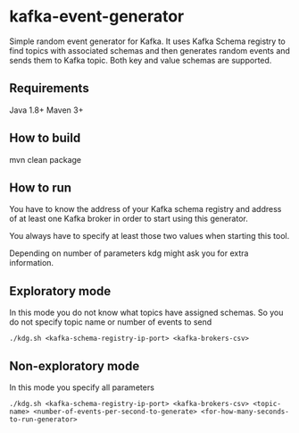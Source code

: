 # kafka-event-generator

Simple random event generator for Kafka. 
It uses Kafka Schema registry to find topics with associated schemas and then generates random events and sends them to Kafka topic.
Both key and value schemas are supported.

## Requirements

Java 1.8+
Maven 3+

## How to build

mvn clean package

## How to run

You have to know the address of your Kafka schema registry and address of at least one Kafka broker in order to start using this generator.

You always have to specify at least those two values when starting this tool.

Depending on number of parameters kdg might ask you for extra information.

## Exploratory mode

In this mode you do not know what topics have assigned schemas. So you do not specify topic name or number of events to send

~~~~
./kdg.sh <kafka-schema-registry-ip-port> <kafka-brokers-csv>
~~~~

## Non-exploratory mode

In this mode you specify all parameters

~~~~
./kdg.sh <kafka-schema-registry-ip-port> <kafka-brokers-csv> <topic-name> <number-of-events-per-second-to-generate> <for-how-many-seconds-to-run-generator>
~~~~